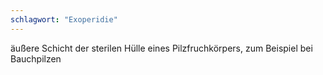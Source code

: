```yaml
---
schlagwort: "Exoperidie"
---
```

äußere Schicht der sterilen Hülle eines Pilzfruchkörpers, zum Beispiel bei Bauchpilzen

